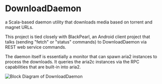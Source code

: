 DownloadDaemon
==============

a Scala-based daemon utility that downloads media based on torrent and magnet URLs. 

This project is tied closely with BlackPearl, an Android client project that talks (sending "fetch" or "status" commands) to DownloadDaemon via REST web service commands. 

The daemon itself is essentially a monitor that can spawn aria2 instances to process the downloads. It queries the aria2c instances via the RPC capabilities that are built-in into aria2.

![Block Diagram of DownloadDaemon](https://drive.google.com/file/d/0ByOKWTCf95tuSXRRWWY2Y1dNVnc/edit?usp=sharing)